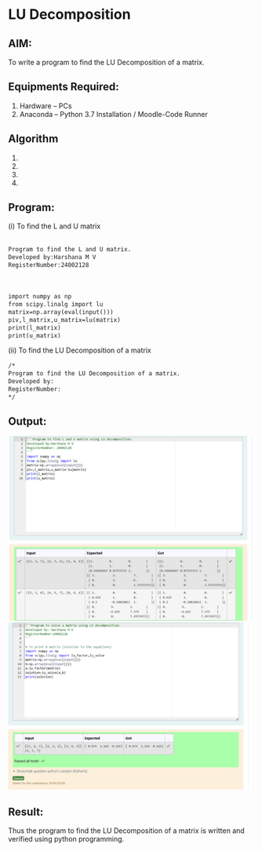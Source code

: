 # LU Decomposition 

## AIM:
To write a program to find the LU Decomposition of a matrix.

## Equipments Required:
1. Hardware – PCs
2. Anaconda – Python 3.7 Installation / Moodle-Code Runner

## Algorithm
1. 
2. 
3. 
4. 

## Program:
(i) To find the L and U matrix


```

Program to find the L and U matrix.
Developed by:Harshana M V 
RegisterNumber:24002128



import numpy as np
from scipy.linalg import lu
matrix=np.array(eval(input()))
piv,l_matrix,u_matrix=lu(matrix)
print(l_matrix)
print(u_matrix)

```

(ii) To find the LU Decomposition of a matrix
```
/*
Program to find the LU Decomposition of a matrix.
Developed by: 
RegisterNumber: 
*/
```

## Output:
![OUTPUT1](<Screenshot 2024-11-26 101952-2.png>)
![OUTPUT2](<Screenshot 2024-11-26 102027-2.png>)



## Result:
Thus the program to find the LU Decomposition of a matrix is written and verified using python programming.

